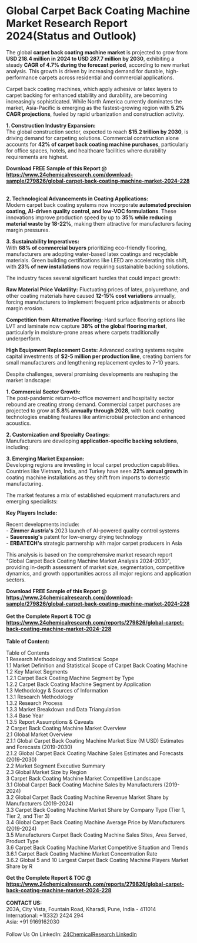 <h1>Global Carpet Back Coating Machine Market Research Report 2024(Status and Outlook)</h1><p>The global <strong>carpet back coating machine market</strong> is projected to grow from <strong>USD 218.4 million in 2024 to USD 287.7 million by 2030</strong>, exhibiting a steady <strong>CAGR of 4.7% during the forecast period</strong>, according to new market analysis. This growth is driven by increasing demand for durable, high-performance carpets across residential and commercial applications.</p><p>Carpet back coating machines, which apply adhesive or latex layers to carpet backing for enhanced stability and durability, are becoming increasingly sophisticated. While North America currently dominates the market, Asia-Pacific is emerging as the fastest-growing region with <strong>5.2% CAGR projections</strong>, fueled by rapid urbanization and construction activity.</p><p><strong>1. Construction Industry Expansion:</strong><br>
The global construction sector, expected to reach <strong>$15.2 trillion by 2030</strong>, is driving demand for carpeting solutions. Commercial construction alone accounts for <strong>42% of carpet back coating machine purchases</strong>, particularly for office spaces, hotels, and healthcare facilities where durability requirements are highest.</p><div><b>Download FREE Sample of this Report @ 
            <a href="https://www.24chemicalresearch.com/download-sample/279826/global-carpet-back-coating-machine-market-2024-228">
            https://www.24chemicalresearch.com/download-sample/279826/global-carpet-back-coating-machine-market-2024-228</a></b></div><br><p><strong>2. Technological Advancements in Coating Applications:</strong><br>
Modern carpet back coating systems now incorporate <strong>automated precision coating, AI-driven quality control, and low-VOC formulations</strong>. These innovations improve production speed by up to <strong>35% while reducing material waste by 18-22%</strong>, making them attractive for manufacturers facing margin pressures.</p><p><strong>3. Sustainability Imperatives:</strong><br>
With <strong>68% of commercial buyers</strong> prioritizing eco-friendly flooring, manufacturers are adopting water-based latex coatings and recyclable materials. Green building certifications like LEED are accelerating this shift, with <strong>23% of new installations</strong> now requiring sustainable backing solutions.</p><p>The industry faces several significant hurdles that could impact growth:</p><p><strong>Raw Material Price Volatility:</strong> Fluctuating prices of latex, polyurethane, and other coating materials have caused <strong>12-15% cost variations</strong> annually, forcing manufacturers to implement frequent price adjustments or absorb margin erosion.</p><p><strong>Competition from Alternative Flooring:</strong> Hard surface flooring options like LVT and laminate now capture <strong>38% of the global flooring market</strong>, particularly in moisture-prone areas where carpets traditionally underperform.</p><p><strong>High Equipment Replacement Costs:</strong> Advanced coating systems require capital investments of <strong>$2-5 million per production line</strong>, creating barriers for small manufacturers and lengthening replacement cycles to 7-10 years.</p><p>Despite challenges, several promising developments are reshaping the market landscape:</p><p><strong>1. Commercial Sector Growth:</strong><br>
The post-pandemic return-to-office movement and hospitality sector rebound are creating strong demand. Commercial carpet purchases are projected to grow at <strong>5.8% annually through 2028</strong>, with back coating technologies enabling features like antimicrobial protection and enhanced acoustics.</p><p><strong>2. Customization and Specialty Coatings:</strong><br>
Manufacturers are developing <strong>application-specific backing solutions</strong>, including:
</p><p><strong>3. Emerging Market Expansion:</strong><br>
Developing regions are investing in local carpet production capabilities. Countries like Vietnam, India, and Turkey have seen <strong>22% annual growth</strong> in coating machine installations as they shift from imports to domestic manufacturing.</p><p>The market features a mix of established equipment manufacturers and emerging specialists:</p><p><strong>Key Players Include:</strong></p><p>Recent developments include:<br>
- <strong>Zimmer Austria's</strong> 2023 launch of AI-powered quality control systems<br>
- <strong>Saueressig's</strong> patent for low-energy drying technology<br>
- <strong>ERBATECH's</strong> strategic partnership with major carpet producers in Asia</p><p>This analysis is based on the comprehensive market research report "Global Carpet Back Coating Machine Market Analysis 2024-2030", providing in-depth assessment of market size, segmentation, competitive dynamics, and growth opportunities across all major regions and application sectors.</p><div><b>Download FREE Sample of this Report @ 
            <a href="https://www.24chemicalresearch.com/download-sample/279826/global-carpet-back-coating-machine-market-2024-228">
            https://www.24chemicalresearch.com/download-sample/279826/global-carpet-back-coating-machine-market-2024-228</a></b></div><br><div><b>Get the Complete Report & TOC @ 
            <a href="https://www.24chemicalresearch.com/reports/279826/global-carpet-back-coating-machine-market-2024-228">
            https://www.24chemicalresearch.com/reports/279826/global-carpet-back-coating-machine-market-2024-228</a></b></div><br>
            <b>Table of Content:</b><p>Table of Contents<br />
 1 Research Methodology and Statistical Scope<br />
 1.1 Market Definition and Statistical Scope of Carpet Back Coating Machine<br />
 1.2 Key Market Segments<br />
 1.2.1 Carpet Back Coating Machine Segment by Type<br />
 1.2.2 Carpet Back Coating Machine Segment by Application<br />
 1.3 Methodology & Sources of Information<br />
 1.3.1 Research Methodology<br />
 1.3.2 Research Process<br />
 1.3.3 Market Breakdown and Data Triangulation<br />
 1.3.4 Base Year<br />
 1.3.5 Report Assumptions & Caveats<br />
 2 Carpet Back Coating Machine Market Overview<br />
 2.1 Global Market Overview<br />
 2.1.1 Global Carpet Back Coating Machine Market Size (M USD) Estimates and Forecasts (2019-2030)<br />
 2.1.2 Global Carpet Back Coating Machine Sales Estimates and Forecasts (2019-2030)<br />
 2.2 Market Segment Executive Summary<br />
 2.3 Global Market Size by Region<br />
 3 Carpet Back Coating Machine Market Competitive Landscape<br />
 3.1 Global Carpet Back Coating Machine Sales by Manufacturers (2019-2024)<br />
 3.2 Global Carpet Back Coating Machine Revenue Market Share by Manufacturers (2019-2024)<br />
 3.3 Carpet Back Coating Machine Market Share by Company Type (Tier 1, Tier 2, and Tier 3)<br />
 3.4 Global Carpet Back Coating Machine Average Price by Manufacturers (2019-2024)<br />
 3.5 Manufacturers Carpet Back Coating Machine Sales Sites, Area Served, Product Type<br />
 3.6 Carpet Back Coating Machine Market Competitive Situation and Trends<br />
 3.6.1 Carpet Back Coating Machine Market Concentration Rate<br />
 3.6.2 Global 5 and 10 Largest Carpet Back Coating Machine Players Market Share by R</p><div><b>Get the Complete Report & TOC @ 
            <a href="https://www.24chemicalresearch.com/reports/279826/global-carpet-back-coating-machine-market-2024-228">
            https://www.24chemicalresearch.com/reports/279826/global-carpet-back-coating-machine-market-2024-228</a></b></div><br><b>CONTACT US:</b><br>
            203A, City Vista, Fountain Road, Kharadi, Pune, India - 411014<br>
            International: +1(332) 2424 294<br>
            Asia: +91 9169162030 <br><br>
            Follow Us On LinkedIn: <a href="https://www.linkedin.com/company/24chemicalresearch/">24ChemicalResearch LinkedIn</a>